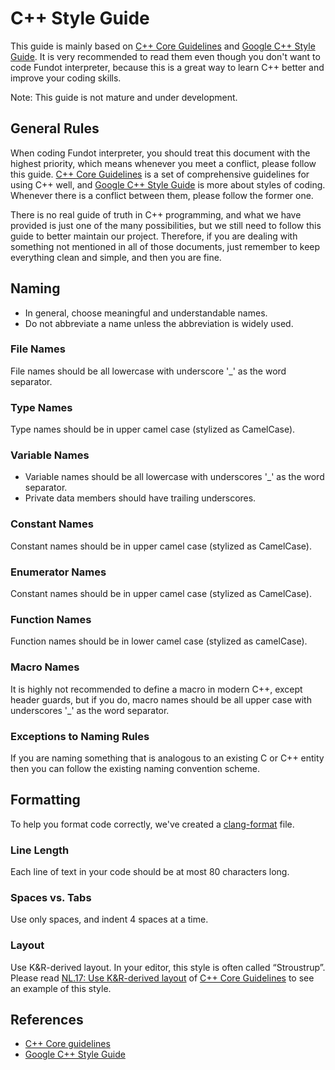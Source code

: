 # C++ Style Guide

This guide is mainly based on [C++ Core Guidelines](https://isocpp.github.io/CppCoreGuidelines/CppCoreGuidelines) and [Google C++ Style Guide](https://google.github.io/styleguide/cppguide.html). It is very recommended to read them even though you don't want to code Fundot interpreter, because this is a great way to learn C++ better and improve your coding skills.

Note: This guide is not mature and under development.

## General Rules

When coding Fundot interpreter, you should treat this document with the highest priority, which means whenever you meet a conflict, please follow this guide. [C++ Core Guidelines](https://isocpp.github.io/CppCoreGuidelines/CppCoreGuidelines) is a set of comprehensive guidelines for using C++ well, and [Google C++ Style Guide](https://google.github.io/styleguide/cppguide.html) is more about styles of coding. Whenever there is a conflict between them, please follow the former one.

There is no real guide of truth in C++ programming, and what we have provided is just one of the many possibilities, but we still need to follow this guide to better maintain our project. Therefore, if you are dealing with something not mentioned in all of those documents, just remember to keep everything clean and simple, and then you are fine.

## Naming

* In general, choose meaningful and understandable names.
* Do not abbreviate a name unless the abbreviation is widely used.

### File Names

File names should be all lowercase with underscore '_' as the word separator.

### Type Names

Type names should be in upper camel case (stylized as CamelCase).

### Variable Names

* Variable names should be all lowercase with underscores '_' as the word separator.
* Private data members should have trailing underscores.

### Constant Names

Constant names should be in upper camel case (stylized as CamelCase).

### Enumerator Names

Constant names should be in upper camel case (stylized as CamelCase).

### Function Names

Function names should be in lower camel case (stylized as camelCase).

### Macro Names

It is highly not recommended to define a macro in modern C++, except header guards, but if you do, macro names should be all upper case with underscores '_' as the word separator.

### Exceptions to Naming Rules

If you are naming something that is analogous to an existing C or C++ entity then you can follow the existing naming convention scheme.

## Formatting

To help you format code correctly, we've created a [clang-format](https://github.com/fundot/fundot/blob/master/.clang-format) file.

### Line Length

Each line of text in your code should be at most 80 characters long.

### Spaces vs. Tabs

Use only spaces, and indent 4 spaces at a time.

### Layout

Use K&R-derived layout. In your editor, this style is often called “Stroustrup”. Please read [NL.17: Use K&R-derived layout](https://isocpp.github.io/CppCoreGuidelines/CppCoreGuidelines#nl17-use-kr-derived-layout) of [C++ Core Guidelines](https://isocpp.github.io/CppCoreGuidelines/CppCoreGuidelines) to see an example of this style.

## References

* [C++ Core guidelines](https://isocpp.github.io/CppCoreGuidelines/CppCoreGuidelines)
* [Google C++ Style Guide](https://google.github.io/styleguide/cppguide.html)

